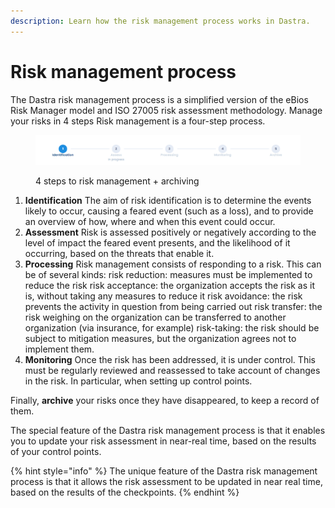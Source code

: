 ```yaml
---
description: Learn how the risk management process works in Dastra.
---
```


# Risk management process

The Dastra risk management process is a simplified version of the eBios Risk Manager model and ISO 27005 risk assessment methodology. Manage your risks in 4 steps Risk management is a four-step process.&#x20;

<figure><img src="../../../.gitbook/assets/image (3) (1) (1).png" alt=""><figcaption><p>4 steps to risk management + archiving</p></figcaption></figure>

1. **Identification** The aim of risk identification is to determine the events likely to occur, causing a feared event (such as a loss), and to provide an overview of how, where and when this event could occur.
2. **Assessment** Risk is assessed positively or negatively according to the level of impact the feared event presents, and the likelihood of it occurring, based on the threats that enable it.
3. **Processing** Risk management consists of responding to a risk. This can be of several kinds: risk reduction: measures must be implemented to reduce the risk risk acceptance: the organization accepts the risk as it is, without taking any measures to reduce it risk avoidance: the risk prevents the activity in question from being carried out risk transfer: the risk weighing on the organization can be transferred to another organization (via insurance, for example) risk-taking: the risk should be subject to mitigation measures, but the organization agrees not to implement them.
4. **Monitoring** Once the risk has been addressed, it is under control. This must be regularly reviewed and reassessed to take account of changes in the risk. In particular, when setting up control points.&#x20;

Finally, **archive** your risks once they have disappeared, to keep a record of them.

The special feature of the Dastra risk management process is that it enables you to update your risk assessment in near-real time, based on the results of your control points.

{% hint style="info" %}
The unique feature of the Dastra risk management process is that it allows the risk assessment to be updated in near real time, based on the results of the checkpoints.
{% endhint %}
